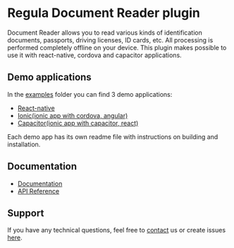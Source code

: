 # Regula Document Reader plugin
Document Reader allows you to read various kinds of identification documents, passports, driving licenses, ID cards, etc. All processing is performed completely offline on your device. This plugin makes possible to use it with react-native, cordova and capacitor applications.

## Demo applications
In the [examples](examples/) folder you can find 3 demo applications:
* [React-native](examples/react-native)
* [Ionic(ionic app with cordova, angular)](examples/ionic)
* [Capacitor(ionic app with capacitor, react)](examples/capacitor)

Each demo app has its own readme file with instructions on building and installation.

## Documentation
* [Documentation](https://docs.regulaforensics.com/develop/doc-reader-sdk/mobile)
* [API Reference](https://dev.regulaforensics.com/npm-document-reader)

## Support
If you have any technical questions, feel free to [contact](mailto:support@regulaforensics.com) us or create issues [here](https://github.com/regulaforensics/npm-document-reader/issues).
